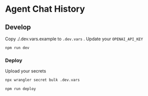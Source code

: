 # Agent Chat History


## Develop

Copy ./.dev.vars.example to `.dev.vars` . Update your `OPENAI_API_KEY`

```bash
npm run dev
```

### Deploy

Upload your secrets

```bash
npx wrangler secret bulk .dev.vars
```

```bash
npm run deploy
```